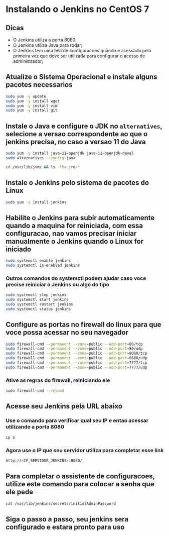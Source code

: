 # Instalando o Jenkins no CentOS 7

## Dicas

- O Jenkins utiliza a porta 8080;
- O Jenkins utiliza Java para rodar;
- O Jenkins tem uma tela de configuracoes quando e acessado pela primeira vez que deve ser utilizada para configurar o acesso de administrador;

## Atualize o Sistema Operacional e instale alguns pacotes necessarios

```sh
sudo yum -y update
sudo yum -y install wget
sudo yum -y install vim
sudo yum -y install git
```

## Instale o Java e configure o JDK no `alternatives`, selecione a versao correspondente ao que o jenkins precisa, no caso a versao 11 do Java

```sh
sudo yum -y install java-11-openjdk java-11-openjdk-devel
sudo alternatives --config java
```

```sh
cd /usr/lib/jvm/ && ls -lha jre-*
```

## Instale o Jenkins pelo sistema de pacotes do Linux

```sh
sudo yum -y install jenkins
```

## Habilite o Jenkins para subir automaticamente quando a maquina for reiniciada, com essa configuracao, nao vamos precisar iniciar manualmente o Jenkins quando o Linux for iniciado

```sh
sudo systemctl enable jenkins
sudo systemctl is-enabled jenkins
```

### Outros comandos do systemctl podem ajudar caso voce precise reiniciar o Jenkins ou algo do tipo

```sh
sudo systemctl stop jenkins
sudo systemctl start jenkins
sudo systemctl restart jenkins
sudo systemctl status jenkins
```

## Configure as portas no firewall do linux para que voce possa acessar no seu navegador

```sh
sudo firewall-cmd --permanent --zone=public --add-port=80/tcp
sudo firewall-cmd --permanent --zone=public --add-port=80/udp
sudo firewall-cmd --permanent --zone=public --add-port=8080/tcp
sudo firewall-cmd --permanent --zone=public --add-port=8080/udp
sudo firewall-cmd --permanent --zone=public --add-port=7777/tcp
sudo firewall-cmd --permanent --zone=public --add-port=7777/udp
```

### Ative as regras do firewall, reiniciando ele

```sh
sudo firewall-cmd --reload
```

## Acesse seu Jenkins pela URL abaixo

### Use o comando para verificar qual seu IP e entao acessar utilizando a porta 8080

```sh
ip a
```

### Agora use o IP que seu servidor utiliza para completar esse link

```sh
http://<IP_SERVIDOR_JENKINS>:8080/
```

## Para completar o assistente de configuracoes, utilize este comando para colocar a senha que ele pede

```sh
cat /var/lib/jenkins/secrets/initialAdminPassword
```

## Siga o passo a passo, seu jenkins sera configurado e estara pronto para uso
